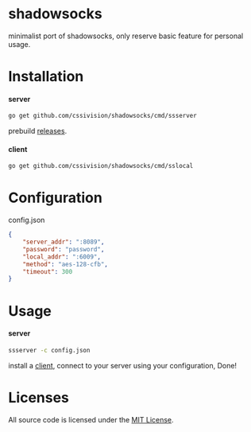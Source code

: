 # shadowsocks
minimalist port of shadowsocks, only reserve basic feature for personal usage.

# Installation
#### server
```sh
go get github.com/cssivision/shadowsocks/cmd/ssserver
```
prebuild [releases](https://github.com/cssivision/shadowsocks/releases).

#### client 
```sh
go get github.com/cssivision/shadowsocks/cmd/sslocal
```
# Configuration
config.json
```json
{
	"server_addr": ":8089",
	"password": "password",
	"local_addr": ":6009",
	"method": "aes-128-cfb",
	"timeout": 300
}
```

# Usage 
#### server
```sh
ssserver -c config.json
```

install a [client](https://shadowsocks.org/en/download/clients.html), connect to your server using your configuration, Done!

# Licenses

All source code is licensed under the [MIT License](https://github.com/cssivision/shadowsocks/blob/master/LICENSE).
